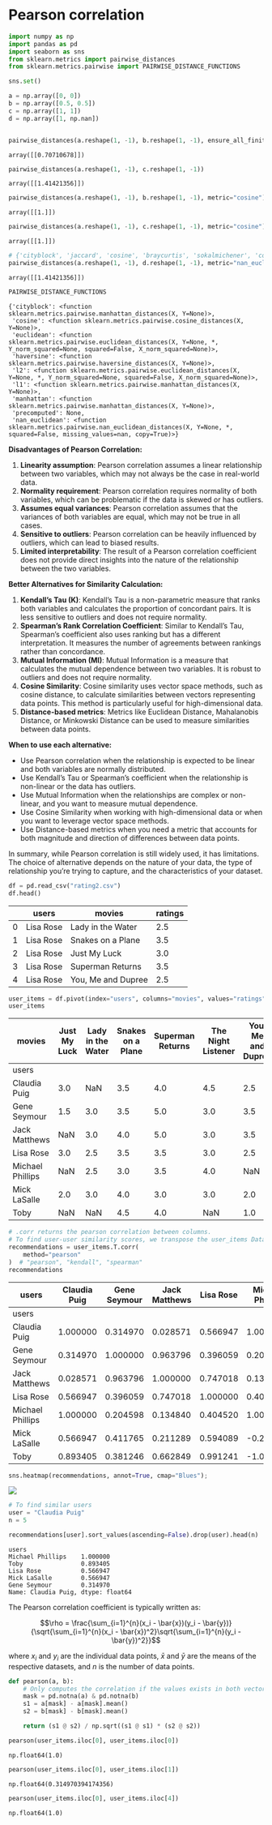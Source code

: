 # Pearson correlation

``` python
import numpy as np
import pandas as pd
import seaborn as sns
from sklearn.metrics import pairwise_distances
from sklearn.metrics.pairwise import PAIRWISE_DISTANCE_FUNCTIONS

sns.set()

a = np.array([0, 0])
b = np.array([0.5, 0.5])
c = np.array([1, 1])
d = np.array([1, np.nan])


pairwise_distances(a.reshape(1, -1), b.reshape(1, -1), ensure_all_finite=True)
```

    array([[0.70710678]])

``` python
pairwise_distances(a.reshape(1, -1), c.reshape(1, -1))
```

    array([[1.41421356]])

``` python
pairwise_distances(a.reshape(1, -1), b.reshape(1, -1), metric="cosine")
```

    array([[1.]])

``` python
pairwise_distances(a.reshape(1, -1), c.reshape(1, -1), metric="cosine")
```

    array([[1.]])

``` python
# {'cityblock', 'jaccard', 'cosine', 'braycurtis', 'sokalmichener', 'correlation', 'l1', 'russellrao', 'minkowski', 'rogerstanimoto', 'wminkowski', 'chebyshev', 'nan_euclidean', 'l2', 'sokalsneath', 'mahalanobis', 'dice', 'haversine', 'precomputed', 'seuclidean', 'canberra', 'matching', 'sqeuclidean', 'hamming', 'yule', 'manhattan', 'euclidean'}
pairwise_distances(a.reshape(1, -1), d.reshape(1, -1), metric="nan_euclidean")
```

    array([[1.41421356]])

``` python
PAIRWISE_DISTANCE_FUNCTIONS
```

    {'cityblock': <function sklearn.metrics.pairwise.manhattan_distances(X, Y=None)>,
     'cosine': <function sklearn.metrics.pairwise.cosine_distances(X, Y=None)>,
     'euclidean': <function sklearn.metrics.pairwise.euclidean_distances(X, Y=None, *, Y_norm_squared=None, squared=False, X_norm_squared=None)>,
     'haversine': <function sklearn.metrics.pairwise.haversine_distances(X, Y=None)>,
     'l2': <function sklearn.metrics.pairwise.euclidean_distances(X, Y=None, *, Y_norm_squared=None, squared=False, X_norm_squared=None)>,
     'l1': <function sklearn.metrics.pairwise.manhattan_distances(X, Y=None)>,
     'manhattan': <function sklearn.metrics.pairwise.manhattan_distances(X, Y=None)>,
     'precomputed': None,
     'nan_euclidean': <function sklearn.metrics.pairwise.nan_euclidean_distances(X, Y=None, *, squared=False, missing_values=nan, copy=True)>}

**Disadvantages of Pearson Correlation:**

1.  **Linearity assumption**: Pearson correlation assumes a linear
    relationship between two variables, which may not always be the case
    in real-world data.
2.  **Normality requirement**: Pearson correlation requires normality of
    both variables, which can be problematic if the data is skewed or
    has outliers.
3.  **Assumes equal variances**: Pearson correlation assumes that the
    variances of both variables are equal, which may not be true in all
    cases.
4.  **Sensitive to outliers**: Pearson correlation can be heavily
    influenced by outliers, which can lead to biased results.
5.  **Limited interpretability**: The result of a Pearson correlation
    coefficient does not provide direct insights into the nature of the
    relationship between the two variables.

**Better Alternatives for Similarity Calculation:**

1.  **Kendall’s Tau (K)**: Kendall’s Tau is a non-parametric measure
    that ranks both variables and calculates the proportion of
    concordant pairs. It is less sensitive to outliers and does not
    require normality.
2.  **Spearman’s Rank Correlation Coefficient**: Similar to Kendall’s
    Tau, Spearman’s coefficient also uses ranking but has a different
    interpretation. It measures the number of agreements between
    rankings rather than concordance.
3.  **Mutual Information (MI)**: Mutual Information is a measure that
    calculates the mutual dependence between two variables. It is robust
    to outliers and does not require normality.
4.  **Cosine Similarity**: Cosine similarity uses vector space methods,
    such as cosine distance, to calculate similarities between vectors
    representing data points. This method is particularly useful for
    high-dimensional data.
5.  **Distance-based metrics**: Metrics like Euclidean Distance,
    Mahalanobis Distance, or Minkowski Distance can be used to measure
    similarities between data points.

**When to use each alternative:**

- Use Pearson correlation when the relationship is expected to be linear
  and both variables are normally distributed.
- Use Kendall’s Tau or Spearman’s coefficient when the relationship is
  non-linear or the data has outliers.
- Use Mutual Information when the relationships are complex or
  non-linear, and you want to measure mutual dependence.
- Use Cosine Similarity when working with high-dimensional data or when
  you want to leverage vector space methods.
- Use Distance-based metrics when you need a metric that accounts for
  both magnitude and direction of differences between data points.

In summary, while Pearson correlation is still widely used, it has
limitations. The choice of alternative depends on the nature of your
data, the type of relationship you’re trying to capture, and the
characteristics of your dataset.

``` python
df = pd.read_csv("rating2.csv")
df.head()
```

<div>
<style scoped>
    .dataframe tbody tr th:only-of-type {
        vertical-align: middle;
    }
&#10;    .dataframe tbody tr th {
        vertical-align: top;
    }
&#10;    .dataframe thead th {
        text-align: right;
    }
</style>

|     | users     | movies             | ratings |
|-----|-----------|--------------------|---------|
| 0   | Lisa Rose | Lady in the Water  | 2.5     |
| 1   | Lisa Rose | Snakes on a Plane  | 3.5     |
| 2   | Lisa Rose | Just My Luck       | 3.0     |
| 3   | Lisa Rose | Superman Returns   | 3.5     |
| 4   | Lisa Rose | You, Me and Dupree | 2.5     |

</div>

``` python
user_items = df.pivot(index="users", columns="movies", values="ratings")
user_items
```

<div>
<style scoped>
    .dataframe tbody tr th:only-of-type {
        vertical-align: middle;
    }
&#10;    .dataframe tbody tr th {
        vertical-align: top;
    }
&#10;    .dataframe thead th {
        text-align: right;
    }
</style>

| movies | Just My Luck | Lady in the Water | Snakes on a Plane | Superman Returns | The Night Listener | You, Me and Dupree |
|----|----|----|----|----|----|----|
| users |  |  |  |  |  |  |
| Claudia Puig | 3.0 | NaN | 3.5 | 4.0 | 4.5 | 2.5 |
| Gene Seymour | 1.5 | 3.0 | 3.5 | 5.0 | 3.0 | 3.5 |
| Jack Matthews | NaN | 3.0 | 4.0 | 5.0 | 3.0 | 3.5 |
| Lisa Rose | 3.0 | 2.5 | 3.5 | 3.5 | 3.0 | 2.5 |
| Michael Phillips | NaN | 2.5 | 3.0 | 3.5 | 4.0 | NaN |
| Mick LaSalle | 2.0 | 3.0 | 4.0 | 3.0 | 3.0 | 2.0 |
| Toby | NaN | NaN | 4.5 | 4.0 | NaN | 1.0 |

</div>

``` python
# .corr returns the pearson correlation between columns.
# To find user-user similarity scores, we transpose the user_items DataFrame.
recommendations = user_items.T.corr(
    method="pearson"
)  # "pearson", "kendall", "spearman"
recommendations
```

<div>
<style scoped>
    .dataframe tbody tr th:only-of-type {
        vertical-align: middle;
    }
&#10;    .dataframe tbody tr th {
        vertical-align: top;
    }
&#10;    .dataframe thead th {
        text-align: right;
    }
</style>

| users | Claudia Puig | Gene Seymour | Jack Matthews | Lisa Rose | Michael Phillips | Mick LaSalle | Toby |
|----|----|----|----|----|----|----|----|
| users |  |  |  |  |  |  |  |
| Claudia Puig | 1.000000 | 0.314970 | 0.028571 | 0.566947 | 1.000000 | 0.566947 | 0.893405 |
| Gene Seymour | 0.314970 | 1.000000 | 0.963796 | 0.396059 | 0.204598 | 0.411765 | 0.381246 |
| Jack Matthews | 0.028571 | 0.963796 | 1.000000 | 0.747018 | 0.134840 | 0.211289 | 0.662849 |
| Lisa Rose | 0.566947 | 0.396059 | 0.747018 | 1.000000 | 0.404520 | 0.594089 | 0.991241 |
| Michael Phillips | 1.000000 | 0.204598 | 0.134840 | 0.404520 | 1.000000 | -0.258199 | -1.000000 |
| Mick LaSalle | 0.566947 | 0.411765 | 0.211289 | 0.594089 | -0.258199 | 1.000000 | 0.924473 |
| Toby | 0.893405 | 0.381246 | 0.662849 | 0.991241 | -1.000000 | 0.924473 | 1.000000 |

</div>

``` python
sns.heatmap(recommendations, annot=True, cmap="Blues");
```

![](07_distance_files/figure-commonmark/cell-11-output-1.png)

``` python
# To find similar users
user = "Claudia Puig"
n = 5

recommendations[user].sort_values(ascending=False).drop(user).head(n)
```

    users
    Michael Phillips    1.000000
    Toby                0.893405
    Lisa Rose           0.566947
    Mick LaSalle        0.566947
    Gene Seymour        0.314970
    Name: Claudia Puig, dtype: float64

The Pearson correlation coefficient is typically written as:

$$\rho = \frac{\sum_{i=1}^{n}(x_i - \bar{x})(y_i - \bar{y})}{\sqrt{\sum_{i=1}^{n}(x_i - \bar{x})^2}\sqrt{\sum_{i=1}^{n}(y_i - \bar{y})^2}}$$

where $x_i$ and $y_i$ are the individual data points, $\bar{x}$ and
$\bar{y}$ are the means of the respective datasets, and $n$ is the
number of data points.

``` python
def pearson(a, b):
    # Only computes the correlation if the values exists in both vector.
    mask = pd.notna(a) & pd.notna(b)
    s1 = a[mask] - a[mask].mean()
    s2 = b[mask] - b[mask].mean()

    return (s1 @ s2) / np.sqrt((s1 @ s1) * (s2 @ s2))
```

``` python
pearson(user_items.iloc[0], user_items.iloc[0])
```

    np.float64(1.0)

``` python
pearson(user_items.iloc[0], user_items.iloc[1])
```

    np.float64(0.314970394174356)

``` python
pearson(user_items.iloc[0], user_items.iloc[4])
```

    np.float64(1.0)
